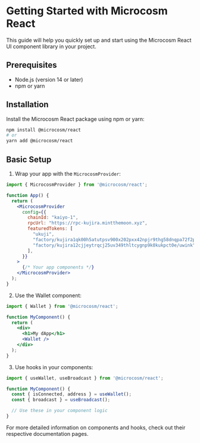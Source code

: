 # Getting Started with Microcosm React

This guide will help you quickly set up and start using the Microcosm React UI component library in your project.

## Prerequisites

- Node.js (version 14 or later)
- npm or yarn

## Installation

Install the Microcosm React package using npm or yarn:

```bash
npm install @microcosm/react
# or
yarn add @microcosm/react
```

## Basic Setup

1. Wrap your app with the `MicrocosmProvider`:

```jsx
import { MicrocosmProvider } from '@microcosm/react';

function App() {
  return (
    <MicrocosmProvider
      config={{
        chainId: "kaiyo-1",
        rpcUrl: "https://rpc-kujira.mintthemoon.xyz",
        featuredTokens: [
          "ukuji",
          "factory/kujira1qk00h5atutpsv900x202pxx42npjr9thg58dnqpa72f2p7m2luase444a7/uusk",
          "factory/kujira12cjjeytrqcj25uv349thltcygnp9k0kukpct0e/uwink",
        ],
      }}
    >
      {/* Your app components */}
    </MicrocosmProvider>
  );
}
```

2. Use the Wallet component:

```jsx
import { Wallet } from '@microcosm/react';

function MyComponent() {
  return (
    <div>
      <h1>My dApp</h1>
      <Wallet />
    </div>
  );
}
```

3. Use hooks in your components:

```jsx
import { useWallet, useBroadcast } from '@microcosm/react';

function MyComponent() {
  const { isConnected, address } = useWallet();
  const { broadcast } = useBroadcast();

  // Use these in your component logic
}
```

For more detailed information on components and hooks, check out their respective documentation pages.
